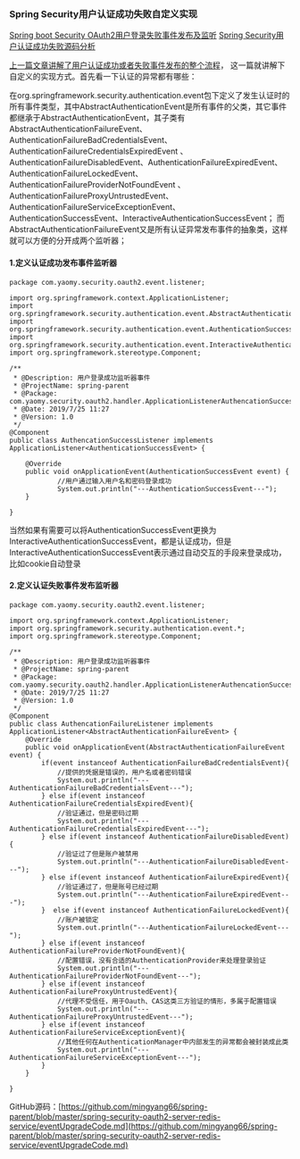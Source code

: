 ### Spring Security用户认证成功失败自定义实现
 [Spring boot Security OAuth2用户登录失败事件发布及监听](https://github.com/mingyang66/spring-parent/blob/master/spring-security-oauth2-server-redis-service/event.md)
 [Spring Security用户认证成功失败源码分析](https://github.com/mingyang66/spring-parent/blob/master/spring-security-oauth2-server-redis-service/eventUpgrade.md)

 [上一篇文章讲解了用户认证成功或者失败事件发布的整个流程](https://github.com/mingyang66/spring-parent/blob/master/spring-security-oauth2-server-redis-service/eventUpgrade.md)，
 这一篇就讲解下自定义的实现方式。首先看一下认证的异常都有哪些：
 
 在org.springframework.security.authentication.event包下定义了发生认证时的所有事件类型，其中AbstractAuthenticationEvent是所有事件的父类，其它事件
 都继承于AbstractAuthenticationEvent，其子类有AbstractAuthenticationFailureEvent、AuthenticationFailureBadCredentialsEvent、AuthenticationFailureCredentialsExpiredEvent
 、AuthenticationFailureDisabledEvent、AuthenticationFailureExpiredEvent、AuthenticationFailureLockedEvent、AuthenticationFailureProviderNotFoundEvent
 、AuthenticationFailureProxyUntrustedEvent、AuthenticationFailureServiceExceptionEvent、AuthenticationSuccessEvent、InteractiveAuthenticationSuccessEvent；
 而AbstractAuthenticationFailureEvent又是所有认证异常发布事件的抽象类，这样就可以方便的分开成两个监听器；
 
 #### 1.定义认证成功发布事件监听器
 ```
 package com.yaomy.security.oauth2.event.listener;
 
 import org.springframework.context.ApplicationListener;
 import org.springframework.security.authentication.event.AbstractAuthenticationEvent;
 import org.springframework.security.authentication.event.AuthenticationSuccessEvent;
 import org.springframework.security.authentication.event.InteractiveAuthenticationSuccessEvent;
 import org.springframework.stereotype.Component;
 
 /**
  * @Description: 用户登录成功监听器事件
  * @ProjectName: spring-parent
  * @Package: com.yaomy.security.oauth2.handler.ApplicationListenerAuthencationSuccess
  * @Date: 2019/7/25 11:27
  * @Version: 1.0
  */
 @Component
 public class AuthencationSuccessListener implements ApplicationListener<AuthenticationSuccessEvent> {
 
     @Override
     public void onApplicationEvent(AuthenticationSuccessEvent event) {
             //用户通过输入用户名和密码登录成功
             System.out.println("---AuthenticationSuccessEvent---");
     }
 
 }
```
当然如果有需要可以将AuthenticationSuccessEvent更换为InteractiveAuthenticationSuccessEvent，都是认证成功，但是InteractiveAuthenticationSuccessEvent表示通过自动交互的手段来登录成功，比如cookie自动登录
#### 2.定义认证失败事件发布监听器
```
package com.yaomy.security.oauth2.event.listener;

import org.springframework.context.ApplicationListener;
import org.springframework.security.authentication.event.*;
import org.springframework.stereotype.Component;

/**
 * @Description: 用户登录成功监听器事件
 * @ProjectName: spring-parent
 * @Package: com.yaomy.security.oauth2.handler.ApplicationListenerAuthencationSuccess
 * @Date: 2019/7/25 11:27
 * @Version: 1.0
 */
@Component
public class AuthencationFailureListener implements ApplicationListener<AbstractAuthenticationFailureEvent> {
    @Override
    public void onApplicationEvent(AbstractAuthenticationFailureEvent event) {
        if(event instanceof AuthenticationFailureBadCredentialsEvent){
            //提供的凭据是错误的，用户名或者密码错误
            System.out.println("---AuthenticationFailureBadCredentialsEvent---");
        } else if(event instanceof AuthenticationFailureCredentialsExpiredEvent){
            //验证通过，但是密码过期
            System.out.println("---AuthenticationFailureCredentialsExpiredEvent---");
        } else if(event instanceof AuthenticationFailureDisabledEvent){
            //验证过了但是账户被禁用
            System.out.println("---AuthenticationFailureDisabledEvent---");
        } else if(event instanceof AuthenticationFailureExpiredEvent){
            //验证通过了，但是账号已经过期
            System.out.println("---AuthenticationFailureExpiredEvent---");
        }  else if(event instanceof AuthenticationFailureLockedEvent){
            //账户被锁定
            System.out.println("---AuthenticationFailureLockedEvent---");
        } else if(event instanceof AuthenticationFailureProviderNotFoundEvent){
            //配置错误，没有合适的AuthenticationProvider来处理登录验证
            System.out.println("---AuthenticationFailureProviderNotFoundEvent---");
        } else if(event instanceof AuthenticationFailureProxyUntrustedEvent){
            //代理不受信任，用于Oauth、CAS这类三方验证的情形，多属于配置错误
            System.out.println("---AuthenticationFailureProxyUntrustedEvent---");
        } else if(event instanceof AuthenticationFailureServiceExceptionEvent){
            //其他任何在AuthenticationManager中内部发生的异常都会被封装成此类
            System.out.println("---AuthenticationFailureServiceExceptionEvent---");
        }
    }

}
```
GitHub源码：[https://github.com/mingyang66/spring-parent/blob/master/spring-security-oauth2-server-redis-service/eventUpgradeCode.md](https://github.com/mingyang66/spring-parent/blob/master/spring-security-oauth2-server-redis-service/eventUpgradeCode.md)    
    